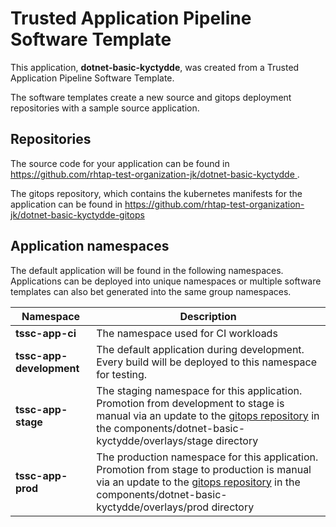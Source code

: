 # Trusted Application Pipeline Software Template

This application, **dotnet-basic-kyctydde**, was created from a Trusted Application Pipeline Software Template.

The software templates create a new source and gitops deployment repositories with a sample source application. 

## Repositories

The source code for your application can be found in [https://github.com/rhtap-test-organization-jk/dotnet-basic-kyctydde ](https://github.com/rhtap-test-organization-jk/dotnet-basic-kyctydde ).
 
The gitops repository, which contains the kubernetes manifests for the application can be found in 
[https://github.com/rhtap-test-organization-jk/dotnet-basic-kyctydde-gitops ](https://github.com/rhtap-test-organization-jk/dotnet-basic-kyctydde-gitops ) 

## Application namespaces 

The default application will be found in the following namespaces. Applications can be deployed into unique namespaces or multiple software templates can also bet generated into the same group namespaces.  

|  Namespace   |  Description   |  
| -------- | -------- |
| **tssc-app-ci** | The namespace used for CI workloads |
| **tssc-app-development** | The default application during development. Every build will be deployed to this namespace for testing. |
| **tssc-app-stage** | The staging namespace for this application. Promotion from development to stage is manual via an update to the [gitops repository](https://github.com/rhtap-test-organization-jk/dotnet-basic-kyctydde-gitops ) in the components/dotnet-basic-kyctydde/overlays/stage directory |
| **tssc-app-prod** | The production namespace for this application. Promotion from stage to production is manual via an update to the [gitops repository](https://github.com/rhtap-test-organization-jk/dotnet-basic-kyctydde-gitops ) in the components/dotnet-basic-kyctydde/overlays/prod directory |